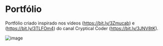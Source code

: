 # Portfólio

Portfólio criado inspirado nos vídeos (https://bit.ly/3Zmucab) e (https://bit.ly/3TLFOm4) do canal Cryptical Coder (https://bit.ly/3JNV8tK).

![image](https://user-images.githubusercontent.com/94311606/228101488-5946f253-0efb-44d6-a417-d9c7b0ed2d24.png)

